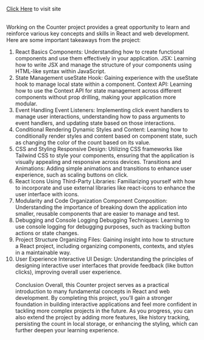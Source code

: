<a href="https://learningwithas.github.io/CounterReact/">Click Here</a> to visit site <br><br>

Working on the Counter project provides a great opportunity to learn and reinforce various key concepts and skills in React and web development. Here are some important takeaways from the project:

1. React Basics
Components: Understanding how to create functional components and use them effectively in your application.
JSX: Learning how to write JSX and manage the structure of your components using HTML-like syntax within JavaScript.
2. State Management
useState Hook: Gaining experience with the useState hook to manage local state within a component.
Context API: Learning how to use the Context API for state management across different components without prop drilling, making your application more modular.
3. Event Handling
Event Listeners: Implementing click event handlers to manage user interactions, understanding how to pass arguments to event handlers, and updating state based on those interactions.
4. Conditional Rendering
Dynamic Styles and Content: Learning how to conditionally render styles and content based on component state, such as changing the color of the count based on its value.
5. CSS and Styling
Responsive Design: Utilizing CSS frameworks like Tailwind CSS to style your components, ensuring that the application is visually appealing and responsive across devices.
Transitions and Animations: Adding simple animations and transitions to enhance user experience, such as scaling buttons on click.
6. React Icons
Using Third-Party Libraries: Familiarizing yourself with how to incorporate and use external libraries like react-icons to enhance the user interface with icons.
7. Modularity and Code Organization
Component Composition: Understanding the importance of breaking down the application into smaller, reusable components that are easier to manage and test.
8. Debugging and Console Logging
Debugging Techniques: Learning to use console logging for debugging purposes, such as tracking button actions or state changes.
9. Project Structure
Organizing Files: Gaining insight into how to structure a React project, including organizing components, contexts, and styles in a maintainable way.
10. User Experience
Interactive UI Design: Understanding the principles of designing interactive user interfaces that provide feedback (like button clicks), improving overall user experience. <br> <br>
Conclusion 
Overall, this Counter project serves as a practical introduction to many fundamental concepts in React and web development. By completing this project, you’ll gain a stronger foundation in building interactive applications and feel more confident in tackling more complex projects in the future. As you progress, you can also extend the project by adding more features, like history tracking, persisting the count in local storage, or enhancing the styling, which can further deepen your learning experience.
